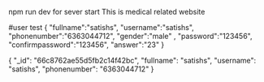 npm run dev for sever start
This is medical related website

#user test
{
    "fullname":"satishs",
    "username":"satishs",
    "phonenumber":"6363044712",
    "gender":"male" ,
    "password":"123456",
    "confirmpassword":"123456", 
    "answer":"23"
}

{
    "_id": "66c8762ae55d5fb2c14f42bc",
    "fullname": "satishs",
    "username": "satishs",
    "phonenumber": "6363044712"
}